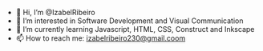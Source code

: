 - 👋 Hi, I’m @IzabelRibeiro
- 👀 I’m interested in Software Development and Visual Communication
- 🌱 I’m currently learning Javascript, HTML, CSS, Construct and Inkscape
- 📫 How to reach me: izabelribeiro230@gmail.coom

<!---
IzabelRibeiro/IzabelRibeiro is a ✨ special ✨ repository because its `README.md` (this file) appears on your GitHub profile.
You can click the Preview link to take a look at your changes.
--->
